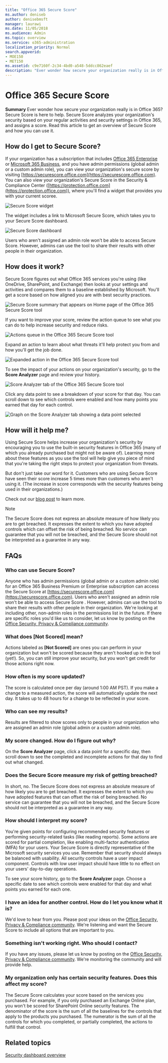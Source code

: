 ```yaml
---
title: "Office 365 Secure Score"
ms.author: deniseb
author: denisebmsft
manager: laurawi
ms.date: 11/05/2018
ms.audience: Admin
ms.topic: overview
ms.service: o365-administration
localization_priority: Normal
search.appverid: 
- MOE150
- MET150
ms.assetid: c9e7160f-2c34-4bd0-a548-5ddcc862eaef
description: "Ever wonder how secure your organization really is in Office 365? Secure Score is here to help. Secure Score analyzes your organization's security  based on your regular activities and security settings in Offic 365, and assigns a score."
---
```


# Office 365 Secure Score

**Summary** Ever wonder how secure your organization really is in Office 365? Secure Score is here to help. Secure Score analyzes your organization's security  based on your regular activities and security settings in Office 365, and assigns a score. Read this article to get an overview of Secure Score and how you can use it.
  
## How do I get to Secure Score?

If your organization has a subscription that includes [Office 365 Enterprise](https://docs.microsoft.com/office365/enterprise/) or [Microsoft 365 Business](https://docs.microsoft.com/microsoft-365/business/), and you have admin permissions (global admin or a custom admin role), you can view your organization's secure score by visiting [https://securescore.office.com](https://securescore.office.com). You can also view your organization's Secure Score in the Security & Compliance Center ([https://protection.office.com](https://protection.office.com)), where you'll find a widget that provides you with your current scoree.

![Secure Score widget](media/SecureScoreWidget-o365.png)

The widget includes a link to Microsoft Secure Score, which takes you to your Secure Score dashboard.

![Secure Score dashboard](media/SecureScore-WelcomeScreen.png)

Users who aren't assigned an admin role won't be able to access Secure Score. However, admins can use the tool to share their results with other people in their organization.
  
## How does it work?

Secure Score figures out what Office 365 services you're using (like OneDrive, SharePoint, and Exchange) then looks at your settings and activities and compares them to a baseline established by Microsoft. You'll get a score based on how aligned you are with best security practices.
  
![Secure Score summary that appears on Home page of the Office 365 Secure Score tool](media/151de499-259d-45e3-9706-7dae0bfb9f9c.png)
  
If you want to improve your score, review the action queue to see what you can do to help increase security and reduce risks.
  
![Actions queue in the Office 365 Secure Score tool](media/23757303-274c-46c7-a7ee-b4e6f2f9eca0.png)
  
Expand an action to learn about what threats it'll help protect you from and how you'll get the job done.
  
![Expanded action in the Office 365 Secure Score tool](media/515d45f1-c554-455f-b251-ab62f712bca3.png)
  
To see the impact of your actions on your organization's security, go to the **Score Analyzer** page and review your history. 
  
![Score Analyzer tab of the Office 365 Secure Score tool](media/f38f4f0c-fdf7-4004-8eb3-53e5064cd4f7.png)
  
Click any data point to see a breakdown of your score for that day. You can scroll down to see which controls were enabled and how many points you earned that day for each control.
  
![Graph on the Score Analyzer tab showing a data point selected](media/b8427837-2ed9-4319-ba71-7d03bd99129c.png)
  
## How will it help me?

Using Secure Score helps increase your organization's security by encouraging you to use the built-in security features in Office 365 (many of which you already purchased but might not be aware of). Learning more about these features as you use the tool will help give you piece of mind that you're taking the right steps to protect your organization from threats.
  
But don't just take our word for it. Customers who are using Secure Score have seen their score increase 5 times more than customers who aren't using it. (The increase in score corresponds with the security features being used in their organizations.)
  
Check out our [blog post](https://go.microsoft.com/fwlink/?linkid=836898) to learn more. 
  
> [!NOTE]
> The Secure Score does not express an absolute measure of how likely you are to get breached. It expresses the extent to which you have adopted controls which can offset the risk of being breached. No service can guarantee that you will not be breached, and the Secure Score should not be interpreted as a guarantee in any way. 
  
## FAQs

### Who can use Secure Score?

Anyone who has admin permissions (global admin or a custom admin role) for an Office 365 Business Premium or Enterprise subscription can access the Secure Score at [https://securescore.office.com](https://securescore.office.com). Users who aren't assigned an admin role won't be able to access Secure Score . However, admins can use the tool to share their results with other people in their organization. We're looking at including other, non-admin roles in the permissions list in the future. If there are specific roles you'd like us to consider, let us know by posting on the [Office Security, Privacy &amp; Compliance community](https://go.microsoft.com/fwlink/?linkid=836898).
  
### What does [Not Scored] mean?

Actions labeled as **[Not Scored]** are ones you can perform in your organization but won't be scored because they aren't hooked up in the tool (yet!). So, you can still improve your security, but you won't get credit for those actions right now. 
  
### How often is my score updated?

The score is calculated once per day (around 1:00 AM PST). If you make a change to a measured action, the score will automatically update the next day. It takes up to 48 hours for a change to be reflected in your score.
  
### Who can see my results?

Results are filtered to show scores only to people in your organization who are assigned an admin role (global admin or a custom admin role).
  
### My score changed. How do I figure out why?

On the **Score Analyzer** page, click a data point for a specific day, then scroll down to see the completed and incomplete actions for that day to find out what changed. 
  
### Does the Secure Score measure my risk of getting breached?

In short, no. The Secure Score does not express an absolute measure of how likely you are to get breached. It expresses the extent to which you have adopted features that can offset the risk of being breached. No service can guarantee that you will not be breached, and the Secure Score should not be interpreted as a guarantee in any way.
  
### How should I interpret my score?

You're given points for configuring recommended security features or performing security-related tasks (like reading reports). Some actions are scored for partial completion, like enabling multi-factor authentication (MFA) for your users. Your Secure Score is directly representative of the Microsoft security services you use. Remember that security should always be balanced with usability. All security controls have a user impact component. Controls with low user impact should have little to no effect on your users' day-to-day operations.
  
To see your score history, go to the **Score Analyzer** page. Choose a specific date to see which controls were enabled for that day and what points you earned for each one. 
  
### I have an idea for another control. How do I let you know what it is?

We'd love to hear from you. Please post your ideas on the [Office Security, Privacy &amp; Compliance community](https://go.microsoft.com/fwlink/?linkid=836898). We're listening and want the Secure Score to include all options that are important to you.
  
### Something isn't working right. Who should I contact?

If you have any issues, please let us know by posting on the [Office Security, Privacy &amp; Compliance community](https://go.microsoft.com/fwlink/?linkid=836898). We're monitoring the community and will provide help.
  
### My organization only has certain security features. Does this affect my score?

The Secure Score calculates your score based on the services you purchased. For example, if you only purchased an Exchange Online plan, you won't be scored for SharePoint Online security features. The denominator of the score is the sum of all the baselines for the controls that apply to the products you purchased. The numerator is the sum of all the controls for which you completed, or partially completed, the actions to fulfill that control.

## Related topics

[Security dashboard overview](security-dashboard.md)
  

